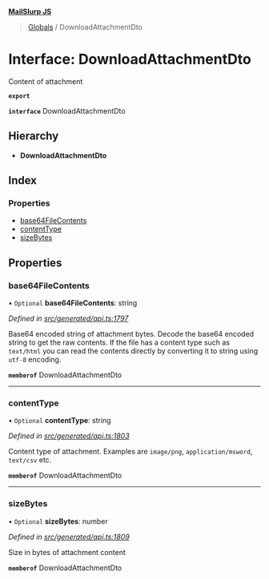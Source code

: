**[MailSlurp JS](../README.md)**

> [Globals](../README.md) / DownloadAttachmentDto

# Interface: DownloadAttachmentDto

Content of attachment

**`export`** 

**`interface`** DownloadAttachmentDto

## Hierarchy

* **DownloadAttachmentDto**

## Index

### Properties

* [base64FileContents](downloadattachmentdto.md#base64filecontents)
* [contentType](downloadattachmentdto.md#contenttype)
* [sizeBytes](downloadattachmentdto.md#sizebytes)

## Properties

### base64FileContents

• `Optional` **base64FileContents**: string

*Defined in [src/generated/api.ts:1797](https://github.com/mailslurp/mailslurp-client/blob/2c659a7/src/generated/api.ts#L1797)*

Base64 encoded string of attachment bytes. Decode the base64 encoded string to get the raw contents. If the file has a content type such as `text/html` you can read the contents directly by converting it to string using `utf-8` encoding.

**`memberof`** DownloadAttachmentDto

___

### contentType

• `Optional` **contentType**: string

*Defined in [src/generated/api.ts:1803](https://github.com/mailslurp/mailslurp-client/blob/2c659a7/src/generated/api.ts#L1803)*

Content type of attachment. Examples are `image/png`, `application/msword`, `text/csv` etc.

**`memberof`** DownloadAttachmentDto

___

### sizeBytes

• `Optional` **sizeBytes**: number

*Defined in [src/generated/api.ts:1809](https://github.com/mailslurp/mailslurp-client/blob/2c659a7/src/generated/api.ts#L1809)*

Size in bytes of attachment content

**`memberof`** DownloadAttachmentDto
